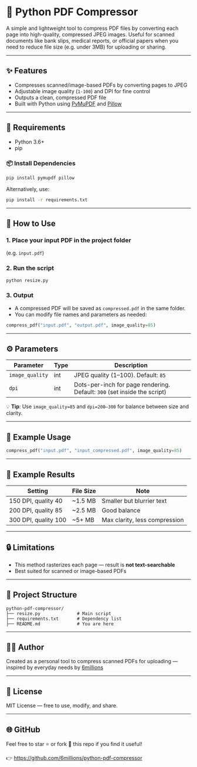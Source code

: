 # 🐍 Python PDF Compressor

A simple and lightweight tool to compress PDF files by converting each page into high-quality, compressed JPEG images. Useful for scanned documents like bank slips, medical reports, or official papers when you need to reduce file size (e.g. under 3MB) for uploading or sharing.

---

## ✨ Features

- Compresses scanned/image-based PDFs by converting pages to JPEG  
- Adjustable image quality (`1-100`) and DPI for fine control  
- Outputs a clean, compressed PDF file  
- Built with Python using [PyMuPDF](https://github.com/pymupdf/PyMuPDF) and [Pillow](https://python-pillow.org/)

---

## 🧰 Requirements

- Python 3.6+
- pip

### 📦 Install Dependencies

```bash
pip install pymupdf pillow
```

Alternatively, use:

```bash
pip install -r requirements.txt
```

---

## 🚀 How to Use

### 1. Place your input PDF in the project folder  
(e.g. `input.pdf`)

### 2. Run the script

```bash
python resize.py
```

### 3. Output

- A compressed PDF will be saved as `compressed.pdf` in the same folder.
- You can modify file names and parameters as needed:

```python
compress_pdf("input.pdf", "output.pdf", image_quality=85)
```

---

## ⚙️ Parameters

| Parameter        | Type    | Description                                  |
|------------------|---------|----------------------------------------------|
| `image_quality`  | int     | JPEG quality (1–100). Default: `85`          |
| `dpi`            | int     | Dots-per-inch for page rendering. Default: `300` (set inside the script) |

💡 **Tip**: Use `image_quality=85` and `dpi=200–300` for balance between size and clarity.

---

## 📁 Example Usage

```python
compress_pdf("input.pdf", "input_compressed.pdf", image_quality=85)
```

---

## 🧪 Example Results

| Setting               | File Size    | Note                       |
|------------------------|--------------|-----------------------------|
| 150 DPI, quality 40    | ~1.5 MB      | Smaller but blurrier text  |
| 200 DPI, quality 85    | ~2.5 MB      | Good balance               |
| 300 DPI, quality 100   | ~5+ MB       | Max clarity, less compression |

---

## 🔒 Limitations

- This method rasterizes each page — result is **not text-searchable**
- Best suited for scanned or image-based PDFs

---

## 📌 Project Structure

```
python-pdf-compressor/
├── resize.py              # Main script
├── requirements.txt       # Dependency list
├── README.md              # You are here
```

---

## 🧑‍💻 Author

Created as a personal tool to compress scanned PDFs for uploading — inspired by everyday needs by [6millions](https://github.com/6millions)

---

## 📄 License

MIT License — free to use, modify, and share.

---

## 🌐 GitHub

Feel free to star ⭐ or fork 🍴 this repo if you find it useful!

👉 https://github.com/6millions/python-pdf-compressor
